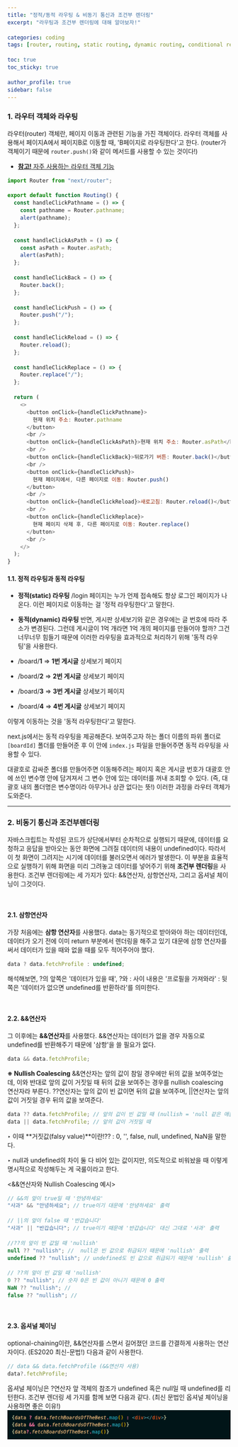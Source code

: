 ```yaml
---
title: "정적/동적 라우팅 & 비동기 통신과 조건부 렌더링"
excerpt: "라우팅과 조건부 렌더링에 대해 알아보자!"

categories: coding
tags: [router, routing, static routing, dynamic routing, conditional rendering]

toc: true
toc_sticky: true

author_profile: true
sidebar: false
---
```


### 1. 라우터 객체와 라우팅

라우터(router) 객체란, 페이지 이동과 관련된 기능을 가진 객체이다. 라우터 객체를 사용해서 페이지A에서 페이지B로 이동할 때, 'B페이지로 라우팅한다'고 한다. (router가 객체이기 때문에 `router.push()`와 같이 메서드를 사용할 수 있는 것이다!)

- [**참고!** 자주 사용하는 라우터 객체 기능](https://nextjs.org/docs/api-reference/next/router)

```javascript
import Router from "next/router";

export default function Routing() {
  const handleClickPathname = () => {
    const pathname = Router.pathname;
    alert(pathname);
  };

  const handleClickAsPath = () => {
    const asPath = Router.asPath;
    alert(asPath);
  };

  const handleClickBack = () => {
    Router.back();
  };

  const handleClickPush = () => {
    Router.push("/");
  };

  const handleClickReload = () => {
    Router.reload();
  };

  const handleClickReplace = () => {
    Router.replace("/");
  };

  return (
    <>
      <button onClick={handleClickPathname}>
        현재 위치 주소: Router.pathname
      </button>
      <br />
      <button onClick={handleClickAsPath}>현재 위치 주소: Router.asPath</button>
      <br />
      <button onClick={handleClickBack}>뒤로가기 버튼: Router.back()</button>
      <br />
      <button onClick={handleClickPush}>
        현재 페이지에서, 다른 페이지로 이동: Router.push()
      </button>
      <br />
      <button onClick={handleClickReload}>새로고침: Router.reload()</button>
      <br />
      <button onClick={handleClickReplace}>
        현재 페이지 삭제 후, 다른 페이지로 이동: Router.replace()
      </button>
      <br />
    </>
  );
}
```

#### 1.1. 정적 라우팅과 동적 라우팅

- **정적(static) 라우팅**
  /login 페이지는 누가 언제 접속해도 항상 로그인 페이지가 나온다. 이런 페이지로 이동하는 걸 '정적 라우팅한다'고 말한다.

- **동적(dynamic) 라우팅**
  반면, 게시판 상세보기와 같은 경우에는 글 번호에 따라 주소가 변경된다. 그런데 게시글이 1억 개라면 1억 개의 페이지를 만들어야 할까? 그건 너무너무 힘들기 때문에 이러한 라우팅을 효과적으로 처리하기 위해 '동적 라우팅'을 사용한다.

- /board/**1** ⇒ **1번 게시글** 상세보기 페이지
- /board/**2** ⇒ **2번 게시글** 상세보기 페이지
- /board/**3** ⇒ **3번 게시글** 상세보기 페이지
- /board/**4** ⇒ **4번 게시글** 상세보기 페이지

이렇게 이동하는 것을 '동적 라우팅한다'고 말한다.

next.js에서는 동적 라우팅을 제공해준다. 보여주고자 하는 폴더 이름의 파위 폴더로 `[boardId]` 폴더를 만들어준 후 이 안에 `index.js` 파일을 만들어주면 동적 라우팅을 사용할 수 있다.

대괄호로 감싸준 폴더를 만들어주면 이동해주려는 페이지 혹은 게시글 번호가 대괄호 안에 쓰인 변수명 안에 담겨져서 그 변수 안에 있는 데이터를 꺼내 조회할 수 있다. (즉, 대괄호 내의 폴더명은 변수명이라 아무거나 상관 없다는 뜻!) 이러한 과정을 라우터 객체가 도와준다.

---

### 2. 비동기 통신과 조건부렌더링

자바스크립트는 작성된 코드가 상단에서부터 순차적으로 실행되기 때문에, 데이터를 요청하고 응답을 받아오는 동안 화면에 그려질 데이터의 내용이 undefined이다. 따라서 이 첫 화면이 그려지는 시기에 데이터를 불러오면서 에러가 발생한다. 이 부분을 효율적으로 실행하기 위해 화면을 미리 그려놓고 데이터를 넣어주기 위해 **조건부 렌더링**을 사용한다. 조건부 렌더링에는 세 가지가 있다: &&연산자, 삼항연산자, 그리고 옵셔널 체이닝이 그것이다.

<br>

#### 2.1. 삼항연산자

가장 처음에는 **삼항 연산자**를 사용했다. data는 동기적으로 받아와야 하는 데이터인데, 데이터가 오기 전에 이미 return 부분에서 렌더링을 해주고 있기 대문에 삼항 연산자를 써서 데이터가 있을 때와 없을 때를 모두 적어주어야 했다.

```javascript
data ? data.fetchProfile : undefined;
```

해석해보면, ?의 앞쪽은 '데이터가 있을 때', ?와 : 사이 내용은 '프로필을 가져와라'
: 뒷쪽은 '데이터가 없으면 undefined를 반환하라'를 의미한다.

<br>

#### 2.2. &&연산자

그 이후에는 **&&연산자**를 사용했다. &&연산자는 데이터가 없을 경우 자동으로 undefined를 반환해주기 때문에 '삼항'을 쓸 필요가 없다.

```javascript
data && data.fetchProfile;
```

**※ Nullish Coalescing**
&&연산자는 앞의 값이 참일 경우에만 뒤의 값을 보여주었는데, 이와 반대로 앞의 값이 거짓일 때 뒤의 값을 보여주는 경우를 nullish coalescing 연산자라 부른다. ??연산자는 앞의 값이 빈 값이면 뒤의 값을 보여주며, ||연산자는 앞의 값이 거짓일 경우 뒤의 값을 보여준다.

```javascript
data ?? data.fetchProfile; // 앞의 값이 빈 값일 때 (nullish = 'null 같은 애들!')
data || data.fetchProfile; // 앞의 값이 거짓일 때
```

‣ 이때 **거짓값(falsy value)**이란!?? : 0, '', false, null, undefined, NaN을 말한다.

‣ null과 undefined의 차이
둘 다 비어 있는 값이지만, 의도적으로 비워놨을 때 이렇게 명시적으로 작성해두는 게 국룰이라고 한다.

<&&연산자와 Nullish Coalescing 예시>

```javascript
// &&의 앞이 true일 때 '안녕하세요'
"사과" && "안녕하세요"; // true이기 대문에 '안녕하세요' 출력

// ||의 앞이 false 때 '반갑습니다'
"사과" || "반갑습니다"; // true이기 때문에 '반갑습니다' 대신 그대로 '사과' 출력

//??의 앞이 빈 값일 때 'nullish'
null ?? "nullish"; //  null은 빈 값으로 취급되기 때문에 'nullish' 출력
undefined ?? "nullish"; // undefined도 빈 값으로 취급되기 때문에 'nullish' 출력

// ??의 앞이 빈 값일 때 'nullish'
0 ?? "nullish"; // 숫자 0은 빈 값이 아니기 때문에 0 출력
NaN ?? "nullish"; //
false ?? "nullish"; //
```

<br>

#### 2.3. 옵셔널 체이닝

optional-chaining이란, &&연산자를 스면서 길어졌던 코드를 간결하게 사용하는 연산자이다. (ES2020 최신-문법!) 다음과 같이 사용한다.

```javascript
// data && data.fetchProfile (&&연산자 사용)
data?.fetchProfile;
```

옵셔널 체이닝은 ?연산자 앞 객체의 참조가 undefined 혹은 null일 때 undefined를 리턴한다.
조건부 렌더링 세 가지를 함께 보면 다음과 같다. (최신 문법인 옵셔널 체이닝을 사용하면 좋은 이유!)
![optional_chaining](\assets/images/router/optional_chaining.png)
